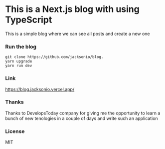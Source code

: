 # This is a Next.js blog with using TypeScript

This is a simple blog where we can see all posts and create a new one

### Run the blog

```
git clone https://github.com/jacksonio/blog.
yarn upgrade
yarn run dev
```
### Link 

https://blog.jacksonio.vercel.app/

### Thanks

Thanks to DevelopsToday company for giving me the opportunity to learn a bunch of new tenologies in a couple of days and write such an application

### License

MIT
